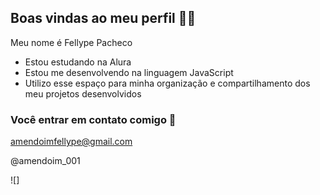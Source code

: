## Boas vindas ao meu perfil 🧑‍⚕️

Meu nome é Fellype Pacheco

- Estou estudando na Alura
- Estou me desenvolvendo na linguagem JavaScript
- Utilizo esse espaço para minha organização e compartilhamento dos meu projetos desenvolvidos

### Você entrar em contato comigo 📧

amendoimfellype@gmail.com

@amendoim_001

![]
